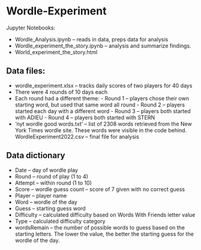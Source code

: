 # Wordle-Experiment
Jupyter Notebooks:
-	Wordle_Analysis.ipynb – reads in data, preps data for analysis
-	Wordle_experiment_the_story.ipynb – analysis and summarize findings.
-	World_experiment_the_story.html

## Data files:
-	wordle_experiment.xlsx – tracks daily scores of two players for 40 days
-	There were 4 rounds of 10 days each
-	Each round had a different theme:
        -  Round 1 – players chose their own starting word, but used that same word all round
        -  Round 2 – players started each day with a different word
        -  Round 3 – players both started with ADIEU
        -  Round 4 – players both started with STERN
-	‘nyt wordle good words.txt’ – list of 2308 words retrieved from the New York Times wordle site. These words were visible in the code behind.
	WordleExperiment2022.csv – final file for analysis
##	Data dictionary
-	Date – day of wordle play
-	Round – round of play (1 to 4)
-	Attempt – within round (1 to 10)
-	Score – wordle guess count – score of 7 given with no correct guess
-	Player – player name
-	Word – wordle of the day
-	Guess – starting guess word
-	Difficulty – calculated difficulty based on Words With Friends letter value
-	Type – calculated difficulty category
-	wordsRemain – the number of possible words to guess based on the starting letters. The lower the value, the better the starting guess for the wordle of the day.
